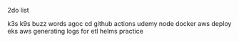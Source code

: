 2do list 


k3s 
k9s
buzz words
agoc cd 
github actions 
udemy node docker 
aws deploy eks
aws
generating logs for etl 
helms practice

